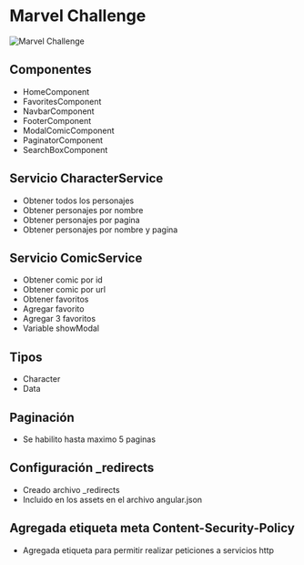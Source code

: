 # Marvel Challenge

![Marvel Challenge](https://repository-images.githubusercontent.com/520288136/8454c9a7-e002-4b28-9fcf-29a0da52314a)

## Componentes

- HomeComponent
- FavoritesComponent
- NavbarComponent
- FooterComponent
- ModalComicComponent
- PaginatorComponent
- SearchBoxComponent

## Servicio CharacterService

- Obtener todos los personajes
- Obtener personajes por nombre
- Obtener personajes por pagina
- Obtener personajes por nombre y pagina

## Servicio ComicService

- Obtener comic por id
- Obtener comic por url
- Obtener favoritos
- Agregar favorito
- Agregar 3 favoritos
- Variable showModal

## Tipos

- Character
- Data

## Paginación

- Se habilito hasta maximo 5 paginas

## Configuración \_redirects

- Creado archivo \_redirects
- Incluido en los assets en el archivo angular.json

## Agregada etiqueta meta Content-Security-Policy

- Agregada etiqueta para permitir realizar peticiones a servicios http
